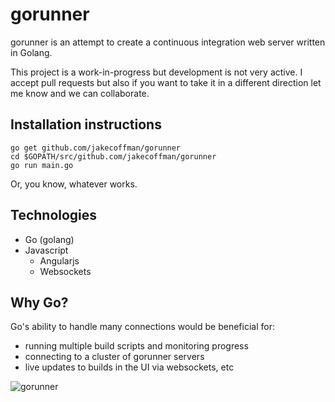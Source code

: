 gorunner
========

gorunner is an attempt to create a continuous integration web server written in Golang.

This project is a work-in-progress but development is not very active. I accept pull requests but also if you want to take it in a different direction let me know and we can collaborate.

Installation instructions
----

	go get github.com/jakecoffman/gorunner
	cd $GOPATH/src/github.com/jakecoffman/gorunner
	go run main.go
	
Or, you know, whatever works. 

Technologies
----

* Go (golang)
* Javascript
  * Angularjs
  * Websockets

Why Go?
----

Go's ability to handle many connections would be beneficial for:

* running multiple build scripts and monitoring progress
* connecting to a cluster of gorunner servers
* live updates to builds in the UI via websockets, etc

![gorunner](https://raw.githubusercontent.com/jakecoffman/gorunner/master/promo.png "gorunner")
